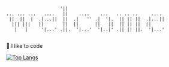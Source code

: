 <!--
What are you doing here?
-->

```
                    '||                                     
... ... ...   ....   ||    ....    ...   .. .. ..     ....  
 ||  ||  |  .|...||  ||  .|   '' .|  '|.  || || ||  .|...|| 
  ||| |||   ||       ||  ||      ||   ||  || || ||  ||      
   |   |     '|...' .||.  '|...'  '|..|' .|| || ||.  '|...' 
                                                            
```


🔮 I like to code


[![Top Langs](https://github-readme-stats.vercel.app/api/top-langs/?username=okkdev&layout=compact)](https://github.com/okkdev/okkdev)
